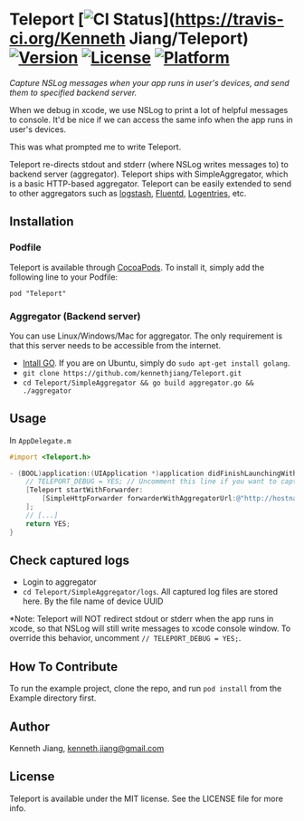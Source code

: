 Teleport [![CI Status](http://img.shields.io/travis/kennethjiang/Teleport.svg?style=flat)](https://travis-ci.org/Kenneth Jiang/Teleport) [![Version](https://img.shields.io/cocoapods/v/Teleport.svg?style=flat)](http://cocoadocs.org/docsets/Teleport) [![License](https://img.shields.io/cocoapods/l/Teleport.svg?style=flat)](http://cocoadocs.org/docsets/Teleport) [![Platform](https://img.shields.io/cocoapods/p/Teleport.svg?style=flat)](http://cocoadocs.org/docsets/Teleport)
===============

*Capture NSLog messages when your app runs in user's devices, and send them to specified backend server.*

When we debug in xcode, we use NSLog to print a lot of helpful messages to console. It'd be nice if we can access the same info when the app runs in user's devices.

This was what prompted me to write Teleport.

Teleport re-directs stdout and stderr (where NSLog writes messages to) to backend server (aggregator). Teleport ships with SimpleAggregator, which is a basic HTTP-based aggregator. Teleport can be easily extended to send to other aggregators such as [logstash](http://logstash.net/), [Fluentd](http://www.fluentd.org/), [Logentries](https://logentries.com), etc.

Installation
--------------

### Podfile

Teleport is available through [CocoaPods](http://cocoapods.org). To install it, simply add the following line to your Podfile:

    pod "Teleport"

### Aggregator (Backend server)

You can use Linux/Windows/Mac for aggregator. The only requirement is that this server needs to be accessible from the internet.

- [Intall GO](https://golang.org/doc/install). If you are on Ubuntu, simply do `sudo apt-get install golang`.
- `git clone https://github.com/kennethjiang/Teleport.git`
- `cd Teleport/SimpleAggregator && go build aggregator.go && ./aggregator`

Usage
--------------

In `AppDelegate.m`

```objective-c
#import <Teleport.h>

- (BOOL)application:(UIApplication *)application didFinishLaunchingWithOptions:(NSDictionary *)launchOptions {
    // TELEPORT_DEBUG = YES; // Uncomment this line if you want to capture log when debugging it in xcode.
    [Teleport startWithForwarder:
        [SimpleHttpForwarder forwarderWithAggregatorUrl:@"http://hostname_or_ip_addr.of.your.server:8080/"]
    ];
    // [...]
    return YES;
}
```

Check captured logs
----------------

- Login to aggregator
- `cd Teleport/SimpleAggregator/logs`. All captured log files are stored here. By the file name of device UUID

*Note: Teleport will NOT redirect stdout or stderr when the app runs in xcode, so that NSLog will still write messages to xcode console window. To override this behavior, uncomment `// TELEPORT_DEBUG = YES;`.

## How To Contribute

To run the example project, clone the repo, and run `pod install` from the Example directory first.

## Author

Kenneth Jiang, kenneth.jiang@gmail.com

## License

Teleport is available under the MIT license. See the LICENSE file for more info.

